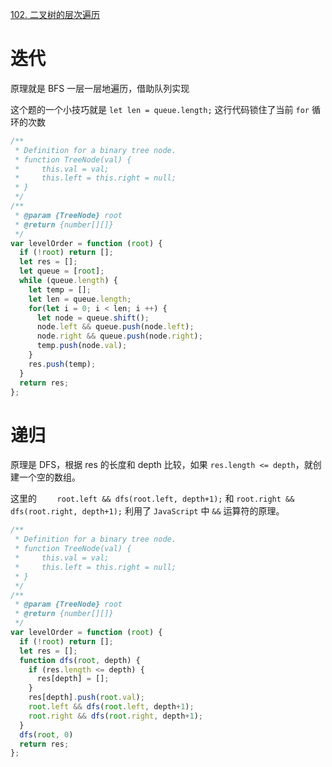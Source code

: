 [102. 二叉树的层次遍历](https://leetcode-cn.com/problems/binary-tree-level-order-traversal/)

# 迭代

原理就是 BFS 一层一层地遍历，借助队列实现

这个题的一个小技巧就是 `let len = queue.length;` 这行代码锁住了当前 `for` 循环的次数

```javascript
/**
 * Definition for a binary tree node.
 * function TreeNode(val) {
 *     this.val = val;
 *     this.left = this.right = null;
 * }
 */
/**
 * @param {TreeNode} root
 * @return {number[][]}
 */
var levelOrder = function (root) {
  if (!root) return [];
  let res = [];
  let queue = [root];
  while (queue.length) {
    let temp = [];
    let len = queue.length;
    for(let i = 0; i < len; i ++) {
      let node = queue.shift();
      node.left && queue.push(node.left);
      node.right && queue.push(node.right);
      temp.push(node.val);
    }
    res.push(temp);
  }
  return res;
};
```

# 递归

原理是 DFS，根据 res 的长度和 depth 比较，如果 `res.length <= depth`，就创建一个空的数组。

这里的 `    root.left && dfs(root.left, depth+1);` 和 `root.right && dfs(root.right, depth+1);` 利用了 `JavaScript` 中 `&&` 运算符的原理。

```javascript
/**
 * Definition for a binary tree node.
 * function TreeNode(val) {
 *     this.val = val;
 *     this.left = this.right = null;
 * }
 */
/**
 * @param {TreeNode} root
 * @return {number[][]}
 */
var levelOrder = function (root) {
  if (!root) return [];
  let res = [];
  function dfs(root, depth) {
    if (res.length <= depth) {
      res[depth] = [];
    }
    res[depth].push(root.val);
    root.left && dfs(root.left, depth+1);
    root.right && dfs(root.right, depth+1);
  }
  dfs(root, 0)
  return res;
};
```

